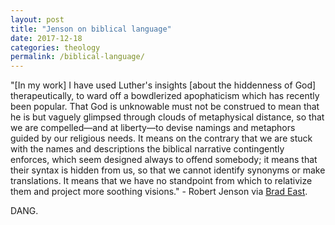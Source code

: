 ```yaml
---
layout: post
title: "Jenson on biblical language"
date: 2017-12-18
categories: theology
permalink: /biblical-language/
---
```


"[In my work] I have used Luther's insights [about the hiddenness of God] therapeutically, to ward off a bowdlerized apophaticism which has recently been popular. That God is unknowable must not be construed to mean that he is but vaguely glimpsed through clouds of metaphysical distance, so that we are compelled—and at liberty—to devise namings and metaphors guided by our religious needs. It means on the contrary that we are stuck with the names and descriptions the biblical narrative contingently enforces, which seem designed always to offend somebody; it means that their syntax is hidden from us, so that we cannot identify synonyms or make translations. It means that we have no standpoint from which to relativize them and project more soothing visions." - Robert Jenson via [Brad East](http://resident-theologian.blogspot.com/2017/12/jenson-on-being-stuck-with-bibles.html).

DANG.